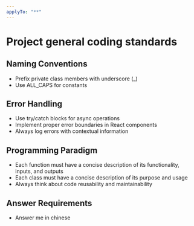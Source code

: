 ```yaml
---
applyTo: "**"
---
```

# Project general coding standards

## Naming Conventions
- Prefix private class members with underscore (_)
- Use ALL_CAPS for constants

## Error Handling
- Use try/catch blocks for async operations
- Implement proper error boundaries in React components
- Always log errors with contextual information

## Programming Paradigm
- Each function must have a concise description of its functionality, inputs, and outputs
- Each class must have a concise description of its purpose and usage
- Always think about code reusability and maintainability

## Answer Requirements
- Answer me in chinese